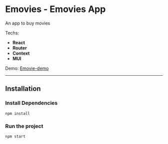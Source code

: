 #  Emovies - Emovies App  

An app to buy movies

Techs:
- **React**
- **Router**
- **Context**
- **MUI**


Demo: [Emovie-demo](https://movie-three-azure.vercel.app/)


---

## Installation

### Install Dependencies

```
npm install
```

### Run the project

```
npm start